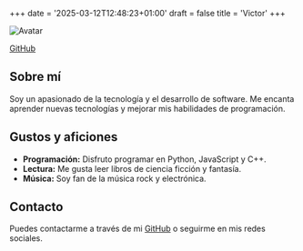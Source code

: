 +++
date = '2025-03-12T12:48:23+01:00'
draft = false
title = 'Victor'
+++

![Avatar](https://avatars.githubusercontent.com/u/) <!-- Reemplaza con tu URL de avatar -->

[GitHub](https://github.com/) <!-- Reemplaza con tu enlace de GitHub -->

## Sobre mí

Soy un apasionado de la tecnología y el desarrollo de software. Me encanta aprender nuevas tecnologías y mejorar mis habilidades de programación.

## Gustos y aficiones

- **Programación:** Disfruto programar en Python, JavaScript y C++.
- **Lectura:** Me gusta leer libros de ciencia ficción y fantasía.
- **Música:** Soy fan de la música rock y electrónica.

## Contacto

Puedes contactarme a través de mi [GitHub](https://github.com/) o seguirme en mis redes sociales. <!-- Reemplaza con tu enlace de GitHub -->